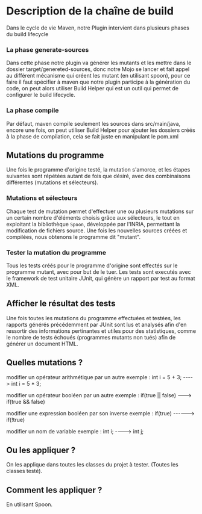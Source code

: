 # Description de la chaîne de build

Dans le cycle de vie Maven, notre Plugin intervient dans plusieurs phases du build lifecycle 
### La phase generate-sources
Dans cette phase notre plugin va générer les mutants et les mettre dans le dossier target/genereted-sources, donc notre Mojo se lancer et fait appel au différent mécanisme qui créent les mutant (en utilisant spoon), pour ce faire il faut spécifier à maven que notre plugin participe à la génération du code, on peut alors utiliser Build Helper qui est un outil qui permet de configurer le build lifecycle.
### La phase compile 
Par défaut, maven compile seulement les sources dans src/main/java, encore une fois, on peut utiliser Build Helper pour ajouter les dossiers créés à la phase de compilation, cela se fait juste en manipulant le pom.xml 

## Mutations du programme
Une fois le programme d'origine testé, la mutation s'amorce, et les étapes suivantes sont répétées autant de fois que désiré, avec des combinaisons différentes (mutations et sélecteurs).

### Mutations et sélecteurs
Chaque test de mutation permet d'effectuer une ou plusieurs mutations sur un certain nombre d'éléments choisis grâce aux sélecteurs, le tout en exploitant la bibliothèque `Spoon`, développée par l'INRIA, permettant la modification de fichiers source. Une fois les nouvelles sources créées et compilées, nous obtenons le programme dit "mutant".

### Tester la mutation du programme
Tous les tests créés pour le programme d'origine sont effectés sur le programme mutant, avec pour but de le tuer. Les tests sont executés avec le framework de test unitaire JUnit, qui génère un rapport par test au format XML.

## Afficher le résultat des tests
Une fois toutes les mutations du programme effectuées et testées, les rapports générés précédemment par JUnit sont lus et analysés afin d'en ressortir des informations pertinantes et utiles pour des statistiques, comme le nombre de tests échoués (programmes mutants non tués) afin de générer un document HTML.
## Quelles mutations ?
modifier un opérateur arithmétique par un autre
exemple : int i = 5 + 3; ----> int i = 5 * 3;

modifier un opérateur booléen par un autre
exemple : if(true || false) ---> if(true && false)

modifier une expression booléen par son inverse
exemple : if(true) ------> if(!true)

modifier un nom de variable
exemple : int i; ----> int j;

## Ou les appliquer ?
On les applique dans toutes les classes du projet à tester. (Toutes les classes testé).
## Comment les appliquer ?
En utilisant Spoon.
